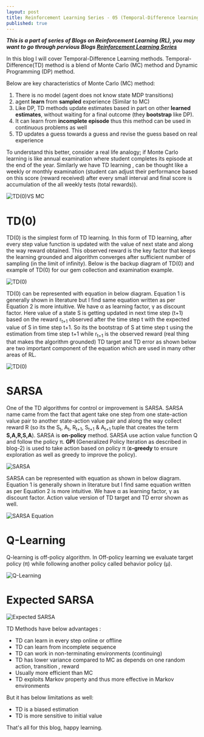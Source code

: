 ```yaml
---
layout: post
title: Reinforcement Learning Series - 05 (Temporal-Difference learning )
published: true
---
```


_**This is a part of series of Blogs on Reinforcement Learning (RL), you may want to go through pervious Blogs [Reinforcement Learning Series](https://baijayantaroy.github.io/)**_

In this blog I will cover Temporal-Difference Learning methods. Temporal-Difference(TD) method is a blend of Monte Carlo (MC) method and Dynamic Programming (DP) method.

Below are key characteristics of Monte Carlo (MC) method:

1. There is no model (agent does not know state MDP transitions)
2. agent **learn** from **sampled** experience (Similar to MC)
3.  Like DP, TD methods update estimates based in part on other **learned estimates**, without waiting for a final outcome (they **bootstrap** like DP).
4. It can learn from **incomplete episode** thus this method can be used in continuous problems as well
5. TD updates a guess towards a guess and revise the guess based on real experience

To understand this better, consider a real life analogy; if Monte Carlo learning is like annual examination where student completes its episode at the end of the year. Similarly we have TD learning , can be thought like a weekly or monthly examination (student can adjust their performance based on this score (reward received) after every small interval and final score is accumulation of the all weekly tests (total rewards)).

![TD(0)VS MC](/images/TD01.png "TD(0)VS MC")

# **TD(0)**

TD(0) is the simplest form of TD learning. In this form of TD learning, after every step value function is updated with the value of next state and along the way reward obtained. This observed reward is the key factor that keeps the learning grounded and algorithm converges after sufficient number of sampling (in the limit of infinity). Below is the backup diagram of TD(0) and example of TD(0) for our gem collection and examination example.

![TD(0)](/images/TD03.png "TD(0)")

TD(0) can be represented with equation in below diagram. Equation 1 is generally shown in literature but I find same equation written as per Equation 2 is more intuitive. We have α as learning factor, γ as discount factor. Here value of a state S is getting updated in next time step (t+1) based on the reward r<sub>t+1</sub> observed after the time step t with the expected value of S in time step t+1. So its the bootstrap of S at time step t using the estimation from time step t+1 while r<sub>t+1</sub> is the observed reward (real thing that makes the algorithm grounded)  TD target and TD error as shown below are two important component of the equation which are used in many other areas of RL.

![TD(0)](/images/TD03-01.png "TD(0) Equation")

# **SARSA**

One of the TD algorithms for control or improvement is SARSA. SARSA name came from the fact that agent take one step from one state-action value pair to another state-action value pair and along the way collect reward R (so its the S<sub>t</sub>, A<sub>t</sub>, R<sub>t+1</sub>, S<sub>t+1</sub> & A<sub>t+1</sub> tuple that creates the term **S,A,R,S,A**). SARSA is **on-policy** method. SARSA use action value function Q and follow the policy π. **GPI** (Generalized Policy Iteration as described in blog-2) is used to take action based on policy π (**ε-greedy** to ensure exploration as well as greedy to improve the policy).

![SARSA](/images/TD04.png "SARSA")

SARSA can be represented with equation as shown in below diagram. Equation 1 is generally shown in literature but I find same equation written as per Equation 2 is more intuitive. We have α as learning factor, γ as discount factor. Action value version of TD target and TD error shown as well.

![SARSA Equation](/images/TD04-01.png "SARSA Equation")

# **Q-Learning**

Q-learning is off-policy algorithm. In Off-policy learning we evaluate target policy (π) while following another policy called behavior policy (μ).

![Q-Learning](/images/TD06.png "Q-Learning")

# **Expected SARSA**

![Expected SARSA](/images/TD05.png "Expected SARSA")

TD Methods have below advantages :

- TD can learn in every step online or offline
- TD can learn from incomplete sequence
- TD can work in non-terminating environments (continuing)
- TD has lower variance compared to MC as depends on one random action, transition , reward
- Usually more efficient than MC
- TD exploits Markov property and thus more effective in Markov environments

But it has below limitations as well:

- TD is a biased estimation
- TD is more sensitive to initial value

That's all for this blog, happy learning.
